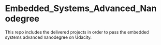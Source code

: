 # Embedded_Systems_Advanced_Nanodegree
This repo includes the delivered projects in order to pass the embedded systems advanced nanodegree on Udacity.
